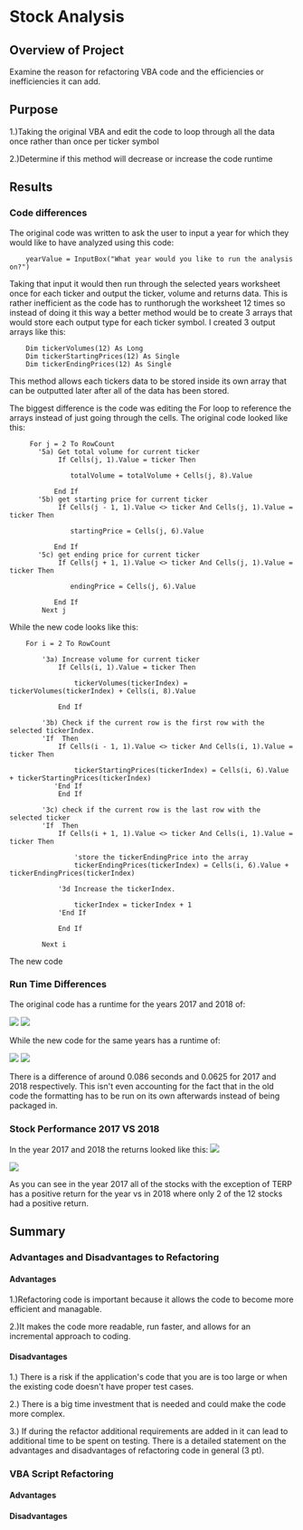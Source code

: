 # Stock Analysis

## Overview of Project
 
Examine the reason for refactoring VBA code and the efficiencies or inefficiencies it can add.
  
## Purpose

1.)Taking the original VBA and edit the code to loop through all the data once rather than once per ticker symbol 
	
2.)Determine if this method will decrease or increase the code runtime

## Results

### Code differences
The original code was written to ask the user to input a year for which they would like to have analyzed using this code: 
```		
	yearValue = InputBox("What year would you like to run the analysis on?")		
```
Taking that input it would then run through the selected years worksheet once for each ticker and output the ticker, volume and returns data.
This is rather inefficient as the code has to runthorugh the worksheet 12 times so instead of doing it this way a better method would be to create 3 arrays that would store each output type for each ticker symbol.
I created 3 output arrays like this:
```
    Dim tickerVolumes(12) As Long
    Dim tickerStartingPrices(12) As Single
    Dim tickerEndingPrices(12) As Single
```
This method allows each tickers data to be stored inside its own array that can be outputted later after all of the data has been stored.

The biggest difference is the code was editing the For loop to reference the arrays instead of just going through the cells. The original code looked like this:
```
	 For j = 2 To RowCount
       '5a) Get total volume for current ticker
            If Cells(j, 1).Value = ticker Then

               totalVolume = totalVolume + Cells(j, 8).Value

           End If
       '5b) get starting price for current ticker
            If Cells(j - 1, 1).Value <> ticker And Cells(j, 1).Value = ticker Then

               startingPrice = Cells(j, 6).Value

           End If
       '5c) get ending price for current ticker
            If Cells(j + 1, 1).Value <> ticker And Cells(j, 1).Value = ticker Then

               endingPrice = Cells(j, 6).Value

           End If
        Next j
```
While the new code looks like this:
```
	For i = 2 To RowCount
    
        '3a) Increase volume for current ticker
            If Cells(i, 1).Value = ticker Then
                
                tickerVolumes(tickerIndex) = tickerVolumes(tickerIndex) + Cells(i, 8).Value
                
            End If
        
        '3b) Check if the current row is the first row with the selected tickerIndex.
        'If  Then
            If Cells(i - 1, 1).Value <> ticker And Cells(i, 1).Value = ticker Then
            
                tickerStartingPrices(tickerIndex) = Cells(i, 6).Value + tickerStartingPrices(tickerIndex)
           'End If
            End If
        
        '3c) check if the current row is the last row with the selected ticker
        'If  Then
            If Cells(i + 1, 1).Value <> ticker And Cells(i, 1).Value = ticker Then
            
                'store the tickerEndingPrice into the array
                tickerEndingPrices(tickerIndex) = Cells(i, 6).Value + tickerEndingPrices(tickerIndex)
            
            '3d Increase the tickerIndex.
                
                tickerIndex = tickerIndex + 1
            'End If
            
            End If

        Next i
```

The new code 

### Run Time Differences
The original code has a runtime for the years 2017 and 2018 of:

<img src="https://github.com/Changscorner/stock-analysis/blob/master/Resources/Original%202017.png">
<img src="https://github.com/Changscorner/stock-analysis/blob/master/Resources/Original%202018.png">
 
 While the new code for the same years has a runtime of:

 <img src="https://github.com/Changscorner/stock-analysis/blob/master/Resources/VBA_Challenge_2017.png">
 <img src="https://github.com/Changscorner/stock-analysis/blob/master/Resources/VBA_Challenge_2018.png">
 
There is a difference of around 0.086 seconds and 0.0625 for 2017 and 2018 respectively. 
This isn't even accounting for the fact that in the old code the formatting has to be run on its own afterwards instead of being packaged in.

### Stock Performance 2017 VS 2018
In the year 2017 and 2018 the returns looked like this:
<img src="https://github.com/Changscorner/stock-analysis/blob/master/Resources/Returns%202017.png">

<img src="https://github.com/Changscorner/stock-analysis/blob/master/Resources/Returns%202018.png">

As you can see in the year 2017 all of the stocks with the exception of TERP has a positive return for the year vs in 2018 where only 2 of the 12 stocks had a positive return.
	
## Summary

### Advantages and Disadvantages to Refactoring
#### Advantages
1.)Refactoring code is important because it allows the code to become more efficient and managable. 

2.)It makes the code more readable, run faster, and allows for an incremental approach to coding.

#### Disadvantages
1.) There is a risk if the application's code that you are is too large or when the existing code doesn't have proper test cases.

2.) There is a big time investment that is needed and could make the code more complex.

3.) If during the refactor additional requirements are added in it can lead to additional time to be spent on testing.
There is a detailed statement on the advantages and disadvantages of refactoring code in general (3 pt).

### VBA Script Refactoring

#### Advantages

#### Disadvantages
